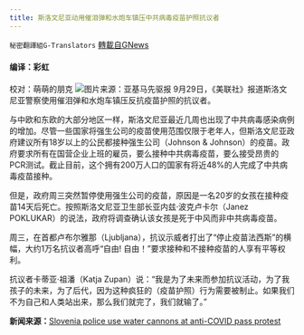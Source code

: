 ```yaml
---
title: 斯洛文尼亚动用催泪弹和水炮车镇压中共病毒疫苗护照抗议者
---
```

`秘密翻譯組G-Translators` [轉載自GNews](https://gnews.org/zh-hans/1563835/)

#### 编译：彩虹
校对：萌萌的朋克
![](https://assets.gnews.org/wp-content/uploads/2021/09/2-101.jpg)图片来源：亚基马先驱报
9月29日，《美联社》报道斯洛文尼亚警察使用催泪弹和水炮车镇压反抗疫苗护照的抗议者。

与中欧和东欧的大部分地区一样，斯洛文尼亚最近几周也出现了中共病毒感染病例的增加。尽管一些国家将强生公司的疫苗使用范围仅限于老年人，但斯洛文尼亚政府建议所有18岁以上的公民都接种强生公司（Johnson & Johnson）的疫苗。政府要求所有在国营企业上班的雇员，要么接种中共病毒疫苗，要么接受昂贵的PCR测试。截止目前，这个拥有200万人口的国家有将近48%的人完成了中共病毒疫苗接种。

但是，政府周三突然暂停使用强生公司的疫苗，原因是一名20岁的女孩在接种疫苗14天后死亡。按照斯洛文尼亚卫生部长亚内兹·波克卢卡尔（Janez POKLUKAR）的说法，政府将调查确认该女孩是死于中风而非中共病毒疫苗。

周三，在首都卢布尔雅那（Ljubljana），抗议示威者打出了“停止疫苗法西斯”的横幅，大约1万名抗议者高呼“自由! 自由！”要求接种和不接种疫苗的人享有平等权利。

抗议者卡蒂亚·祖潘（Katja Zupan）说：“我是为了未来而参加抗议活动，为了我孩子的未来，为了后代，因为这种疯狂的（疫苗护照）行为需要被制止。如果我们不为自己和人类站出来，那么我们就完了，我们就输了。”

**新闻来源：**[Slovenia police use water cannons at anti-COVID pass protest](https://apnews.com/article/coronavirus-pandemic-europe-health-european-union-slovenia-f1b6e3486d51778ad058b68781ec1ad4)
